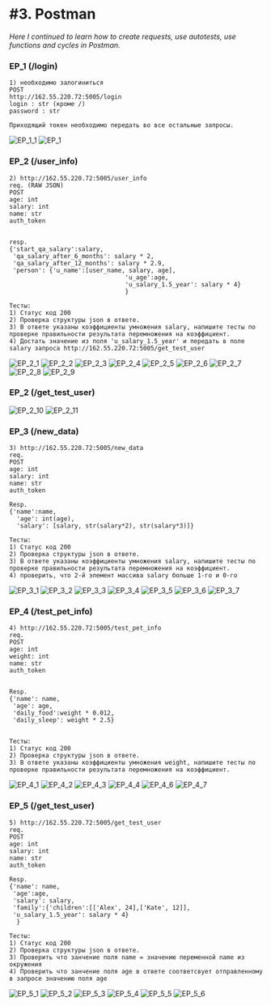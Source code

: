 # #3. Postman  
*Here I continued to learn how to create requests, use autotests, use functions and cycles in Postman.*  

### EP_1 (/login)  

```
1) необходимо залогиниться
POST
http://162.55.220.72:5005/login
login : str (кроме /)
password : str

Приходящий токен необходимо передать во все остальные запросы.
```
![EP_1_1](https://github.com/artemlat/postman_hw_3/blob/main/EP_1_1.png)
![EP_1](https://github.com/artemlat/postman_hw_3/blob/main/EP_1.png)

### EP_2 (/user_info)

```
2) http://162.55.220.72:5005/user_info
req. (RAW JSON)
POST
age: int
salary: int
name: str
auth_token


resp.
{'start_qa_salary':salary,
 'qa_salary_after_6_months': salary * 2,
 'qa_salary_after_12_months': salary * 2.9,
 'person': {'u_name':[user_name, salary, age],
                                'u_age':age,
                                'u_salary_1.5_year': salary * 4}
                                }

Тесты:
1) Статус код 200
2) Проверка структуры json в ответе.
3) В ответе указаны коэффициенты умножения salary, напишите тесты по проверке правильности результата перемножения на коэффициент.
4) Достать значение из поля 'u_salary_1.5_year' и передать в поле salary запроса http://162.55.220.72:5005/get_test_user
```
![EP_2_1](https://github.com/artemlat/postman_hw_3/blob/main/EP_2_1.png)
![EP_2_2](https://github.com/artemlat/postman_hw_3/blob/main/EP_2(2).png)
![EP_2_3](https://github.com/artemlat/postman_hw_3/blob/main/EP_2(3).png)
![EP_2_4](https://github.com/artemlat/postman_hw_3/blob/main/EP_2(4).png)
![EP_2_5](https://github.com/artemlat/postman_hw_3/blob/main/EP_2(5).png)
![EP_2_6](https://github.com/artemlat/postman_hw_3/blob/main/EP_2(6).png)
![EP_2_7](https://github.com/artemlat/postman_hw_3/blob/main/EP_2(7).png)
![EP_2_8](https://github.com/artemlat/postman_hw_3/blob/main/EP_2(8).png)
![EP_2_9](https://github.com/artemlat/postman_hw_3/blob/main/EP_2(9).png)

### EP_2 (/get_test_user)

![EP_2_10](https://github.com/artemlat/postman_hw_3/blob/main/EP_2_10.png)
![EP_2_11](https://github.com/artemlat/postman_hw_3/blob/main/EP_2(11).png)

### EP_3 (/new_data)

```
3) http://162.55.220.72:5005/new_data
req.
POST
age: int
salary: int
name: str
auth_token

Resp.
{'name':name,
  'age': int(age),
  'salary': [salary, str(salary*2), str(salary*3)]}

Тесты:
1) Статус код 200
2) Проверка структуры json в ответе.
3) В ответе указаны коэффициенты умножения salary, напишите тесты по проверке правильности результата перемножения на коэффициент.
4) проверить, что 2-й элемент массива salary больше 1-го и 0-го
```

![EP_3_1](https://github.com/artemlat/postman_hw_3/blob/main/EP_3(1).png)
![EP_3_2](https://github.com/artemlat/postman_hw_3/blob/main/EP_3(2).png)
![EP_3_3](https://github.com/artemlat/postman_hw_3/blob/main/EP_3(3_3).png)
![EP_3_4](https://github.com/artemlat/postman_hw_3/blob/main/EP_3(4).png)
![EP_3_5](https://github.com/artemlat/postman_hw_3/blob/main/EP_3(5).png)
![EP_3_6](https://github.com/artemlat/postman_hw_3/blob/main/EP_3(6).png)
![EP_3_7](https://github.com/artemlat/postman_hw_3/blob/main/EP_3(7).png)

### EP_4 (/test_pet_info)

```
4) http://162.55.220.72:5005/test_pet_info
req.
POST
age: int
weight: int
name: str
auth_token


Resp.
{'name': name,
 'age': age,
 'daily_food':weight * 0.012,
 'daily_sleep': weight * 2.5}


Тесты:
1) Статус код 200
2) Проверка структуры json в ответе.
3) В ответе указаны коэффициенты умножения weight, напишите тесты по проверке правильности результата перемножения на коэффициент.
```
![EP_4_1](https://github.com/artemlat/postman_hw_3/blob/main/EP_4(1).png)
![EP_4_2](https://github.com/artemlat/postman_hw_3/blob/main/EP_4(2).png)
![EP_4_3](https://github.com/artemlat/postman_hw_3/blob/main/EP_4(3).png)
![EP_4_4](https://github.com/artemlat/postman_hw_3/blob/main/EP_4(4).png)
![EP_4_6](https://github.com/artemlat/postman_hw_3/blob/main/EP_4(6).png)
![EP_4_7](https://github.com/artemlat/postman_hw_3/blob/main/EP_4(7).png)

### EP_5 (/get_test_user)

```
5) http://162.55.220.72:5005/get_test_user
req.
POST
age: int
salary: int
name: str
auth_token

Resp.
{'name': name,
 'age':age,
 'salary': salary,
 'family':{'children':[['Alex', 24],['Kate', 12]],
 'u_salary_1.5_year': salary * 4}
  }

Тесты:
1) Статус код 200
2) Проверка структуры json в ответе.
3) Проверить что занчение поля name = значению переменной name из окружения
4) Проверить что занчение поля age в ответе соответсвует отправленному в запросе значению поля age
```

![EP_5_1](https://github.com/artemlat/postman_hw_3/blob/main/EP_5(1).png)
![EP_5_2](https://github.com/artemlat/postman_hw_3/blob/main/EP_5(2).png)
![EP_5_3](https://github.com/artemlat/postman_hw_3/blob/main/EP_5(3).png)
![EP_5_4](https://github.com/artemlat/postman_hw_3/blob/main/EP_5(4).png)
![EP_5_5](https://github.com/artemlat/postman_hw_3/blob/main/EP_5(5).png)
![EP_5_6]()

